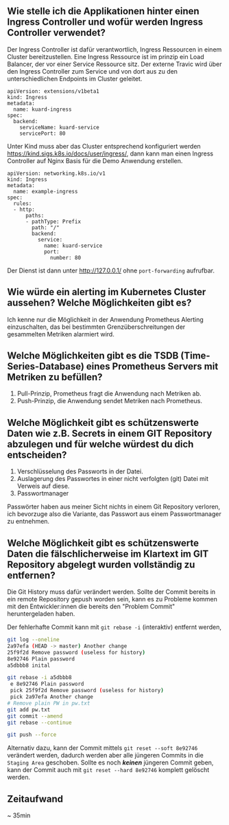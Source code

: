 ## Wie stelle ich die Applikationen hinter einen Ingress Controller und wofür werden Ingress Controller verwendet?

Der Ingress Controller ist dafür verantwortlich, Ingress Ressourcen in einem Cluster bereitzustellen. Eine Ingress Ressource ist im prinzip ein Load Balancer, der vor einer Service Ressource sitz. Der externe Travic wird über den Ingress Controller zum Service und von dort aus zu den unterschiedlichen Endpoints im Cluster geleitet. 

```
apiVersion: extensions/v1beta1
kind: Ingress
metadata:
  name: kuard-ingress
spec:
  backend:
    serviceName: kuard-service
    servicePort: 80
```
Unter Kind muss aber das Cluster entsprechend konfiguriert werden 
https://kind.sigs.k8s.io/docs/user/ingress/, dann kann man einen Ingress Controller auf Nginx Basis für die Demo Anwendung erstellen.

```
apiVersion: networking.k8s.io/v1
kind: Ingress
metadata:
  name: example-ingress
spec:
  rules:
  - http:
      paths:
      - pathType: Prefix
        path: "/"
        backend:
          service:
            name: kuard-service
            port:
              number: 80
```
Der Dienst ist dann unter http://127.0.0.1/ ohne `port-forwarding` aufrufbar.

## Wie würde ein alerting im Kubernetes Cluster aussehen? Welche Möglichkeiten gibt es?

Ich kenne nur die Möglichkeit in der Anwendung Prometheus Alerting einzuschalten, das bei bestimmten Grenzüberschreitungen der gesammelten Metriken alarmiert wird.

## Welche Möglichkeiten gibt es die TSDB (Time-Series-Database) eines Prometheus Servers mit Metriken zu befüllen?

1. Pull-Prinzip, Prometheus fragt die Anwendung nach Metriken ab.
1. Push-Prinzip, die Anwendung sendet Metriken nach Prometheus.

## Welche Möglichkeit gibt es schützenswerte Daten wie z.B. Secrets in einem GIT Repository abzulegen und für welche würdest du dich entscheiden?

1. Verschlüsselung des Passworts in der Datei.
1. Auslagerung des Passwortes in einer nicht verfolgten (git) Datei mit Verweis auf diese.
1. Passwortmanager  

Passwörter haben aus meiner Sicht nichts in einem Git Repository verloren, ich bevorzuge also die Variante, das Passwort aus einem Passwortmanager zu entnehmen. 

## Welche Möglichkeit gibt es schützenswerte Daten die fälschlicherweise im Klartext im GIT Repository abgelegt wurden vollständig zu entfernen?

Die Git History muss dafür verändert werden. Sollte der Commit bereits in ein remote Repository gepush worden sein, kann es zu Probleme kommen mit den Entwickler:innen die bereits den "Problem Commit" heruntergeladen haben.

Der fehlerhafte Commit kann mit `git rebase -i` (interaktiv) entfernt werden, 

```bash
git log --oneline
2a97efa (HEAD -> master) Another change
25f9f2d Remove password (useless for history)
8e92746 Plain password
a5dbbb8 inital

git rebase -i a5dbbb8
 e 8e92746 Plain password
 pick 25f9f2d Remove password (useless for history)
 pick 2a97efa Another change
# Remove plain PW in pw.txt
git add pw.txt
git commit --amend
git rebase --continue

git push --force
````

Alternativ dazu, kann der Commit mittels `git reset --soft 8e92746` verändert werden, dadurch werden aber alle jüngeren Commits in die `Staging Area` geschoben. Sollte es noch ***keinen*** jüngeren Commit geben, kann der Commit auch mit `git reset --hard 8e92746` komplett gelöscht werden. 


## Zeitaufwand 
~ 35min